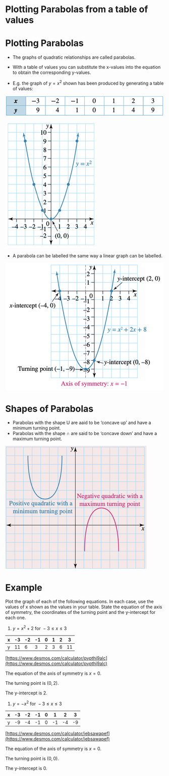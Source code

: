 # Plotting Parabolas from a table of values

# Plotting Parabolas

- The graphs of quadratic relationships are called parabolas.
- With a table of values you can substitute the x-values into the equation to obtain the corresponding  y-values.

- E.g. the graph of $y=x^2$ shown has been produced by generating a table of values:

![image.png](Subject-Notes/Mathematics/Plotting%20Parabolas%20from%20a%20table%20of%20values%20beec7c4137df4855b37a615c0b2567de/image.png)

![image.png](Subject-Notes/Mathematics/Plotting%20Parabolas%20from%20a%20table%20of%20values%20beec7c4137df4855b37a615c0b2567de/image%201.png)

- A parabola can be labelled the same way a linear graph can be labelled.

![image.png](Subject-Notes/Mathematics/Plotting%20Parabolas%20from%20a%20table%20of%20values%20beec7c4137df4855b37a615c0b2567de/image%202.png)

# Shapes of Parabolas

- Parabolas with the shape U are aaid to be ‘concave up’ and have a minimum turning point.
- Parabolas with the shape ∩ are said to be ‘concave down’ and have a maximum turning point.

![image.png](Subject-Notes/Mathematics/Plotting%20Parabolas%20from%20a%20table%20of%20values%20beec7c4137df4855b37a615c0b2567de/image%203.png)

# Example

Plot the graph of each of the following equations. In each case, use the values of x shown as the values
in your table. State the equation of the axis of symmetry, the coordinates of the turning point and the
y-intercept for each one.

1. $y=x^2+2 \text{ for } -3\le x \le3$

	

| x | -3 | -2 | -1 | 0 | 1 | 2 | 3 |
| --- | --- | --- | --- | --- | --- | --- | --- |
| y | 11 | 6 | 3 | 2 | 3 | 6 | 11 |

[https://www.desmos.com/calculator/pvpthj9alc](https://www.desmos.com/calculator/pvpthj9alc)

The equation of the axis of symmetry is $x = 0$.

The turning point is $(0,2)$.

The y-intercept is 2.

1. $y=-x^2 \text{ for } -3\le x \le 3$

 

| x | -3 | -2 | -1 | 0  | 1 | 2 | 3 |
| --- | --- | --- | --- | --- | --- | --- | --- |
| y | -9 | -4 | -1 | 0 | -1 | -4 | -9 |

[https://www.desmos.com/calculator/iebsawapef](https://www.desmos.com/calculator/iebsawapef)

The equation of the axis of symmetry is $x=0$.

The turning point is $(0,0)$.

The y-intercept is 0.